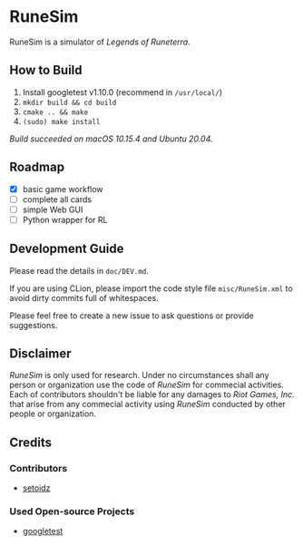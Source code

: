 # RuneSim

RuneSim is a simulator of *Legends of Runeterra*.

## How to Build
1. Install googletest v1.10.0 (recommend in `/usr/local/`)
2. `mkdir build && cd build`
3. `cmake .. && make`
4. `(sudo) make install`

*Build succeeded on macOS 10.15.4 and Ubuntu 20.04.*

## Roadmap
- [x] basic game workflow 
- [ ] complete all cards
- [ ] simple Web GUI
- [ ] Python wrapper for RL

## Development Guide
Please read the details in `doc/DEV.md`.

If you are using CLion, please import the code style file 
`misc/RuneSim.xml` to avoid dirty commits full of whitespaces.

Please feel free to create a new issue to ask questions 
or provide suggestions.

## Disclaimer
*RuneSim* is only used for research. Under no circumstances shall 
any person or organization use the code of *RuneSim* for commecial 
activities. Each of contributors shouldn't be liable for any damages to 
*Riot Games, Inc.* that arise from any commecial activity using *RuneSim* 
conducted by other people or organization.

## Credits
### Contributors
- [setoidz](https://github.com/setoidz)

### Used Open-source Projects
- [googletest](https://github.com/google/googletest)
